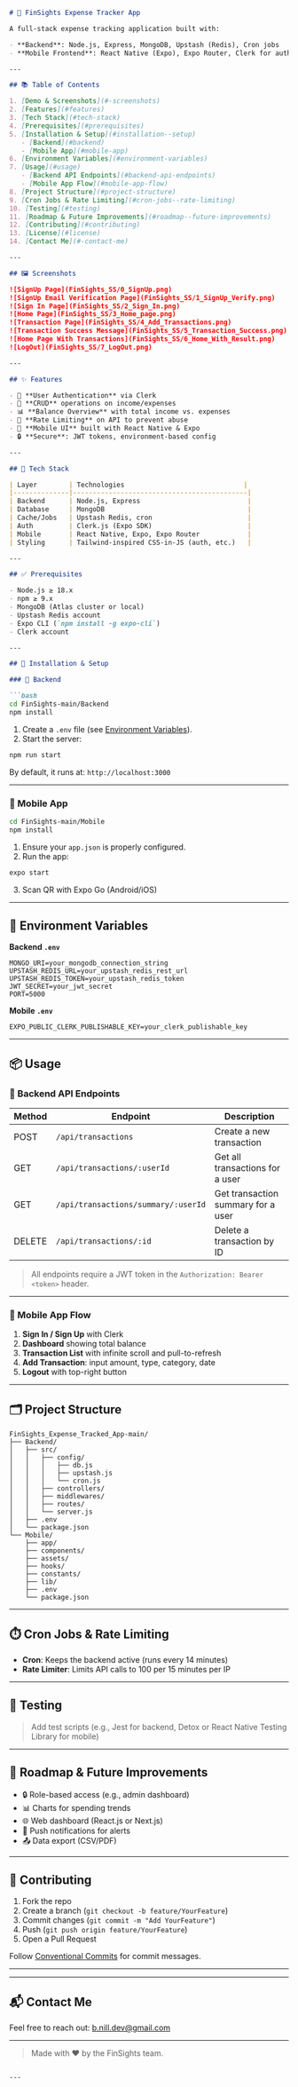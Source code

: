 ````md
# 📱 FinSights Expense Tracker App

A full-stack expense tracking application built with:

- **Backend**: Node.js, Express, MongoDB, Upstash (Redis), Cron jobs  
- **Mobile Frontend**: React Native (Expo), Expo Router, Clerk for authentication  

---

## 📚 Table of Contents

1. [Demo & Screenshots](#-screenshots)  
2. [Features](#features)  
3. [Tech Stack](#tech-stack)  
4. [Prerequisites](#prerequisites)  
5. [Installation & Setup](#installation--setup)  
   - [Backend](#backend)  
   - [Mobile App](#mobile-app)  
6. [Environment Variables](#environment-variables)  
7. [Usage](#usage)  
   - [Backend API Endpoints](#backend-api-endpoints)  
   - [Mobile App Flow](#mobile-app-flow)  
8. [Project Structure](#project-structure)  
9. [Cron Jobs & Rate Limiting](#cron-jobs--rate-limiting)  
10. [Testing](#testing)  
11. [Roadmap & Future Improvements](#roadmap--future-improvements)  
12. [Contributing](#contributing)  
13. [License](#license)  
14. [Contact Me](#-contact-me)

---

## 🖼️ Screenshots

![SignUp Page](FinSights_SS/0_SignUp.png)  
![SignUp Email Verification Page](FinSights_SS/1_SignUp_Verify.png)  
![Sign In Page](FinSights_SS/2_Sign_In.png)  
![Home Page](FinSights_SS/3_Home_page.png)  
![Transaction Page](FinSights_SS/4_Add_Transactions.png)  
![Transaction Success Message](FinSights_SS/5_Transaction_Success.png)  
![Home Page With Transactions](FinSights_SS/6_Home_With_Result.png)  
![LogOut](FinSights_SS/7_LogOut.png)

---

## ✨ Features

- 🔐 **User Authentication** via Clerk  
- 📝 **CRUD** operations on income/expenses  
- 📊 **Balance Overview** with total income vs. expenses  
- 🚫 **Rate Limiting** on API to prevent abuse  
- 📱 **Mobile UI** built with React Native & Expo  
- 🔒 **Secure**: JWT tokens, environment-based config

---

## 🧰 Tech Stack

| Layer        | Technologies                              |
|--------------|--------------------------------------------|
| Backend      | Node.js, Express                           |
| Database     | MongoDB                                    |
| Cache/Jobs   | Upstash Redis, cron                        |
| Auth         | Clerk.js (Expo SDK)                        |
| Mobile       | React Native, Expo, Expo Router            |
| Styling      | Tailwind-inspired CSS-in-JS (auth, etc.)   |

---

## ✅ Prerequisites

- Node.js ≥ 18.x  
- npm ≥ 9.x  
- MongoDB (Atlas cluster or local)  
- Upstash Redis account  
- Expo CLI (`npm install -g expo-cli`)  
- Clerk account

---

## 🚀 Installation & Setup

### 🔧 Backend

```bash
cd FinSights-main/Backend
npm install
````

1. Create a `.env` file (see [Environment Variables](#environment-variables)).
2. Start the server:

```bash
npm run start
```

By default, it runs at: `http://localhost:3000`

---

### 📱 Mobile App

```bash
cd FinSights-main/Mobile
npm install
```

1. Ensure your `app.json` is properly configured.
2. Run the app:

```bash
expo start
```

3. Scan QR with Expo Go (Android/iOS)

---

## 🔐 Environment Variables

**Backend `.env`**

```env
MONGO_URI=your_mongodb_connection_string
UPSTASH_REDIS_URL=your_upstash_redis_rest_url
UPSTASH_REDIS_TOKEN=your_upstash_redis_token
JWT_SECRET=your_jwt_secret
PORT=5000
```

**Mobile `.env`**

```env
EXPO_PUBLIC_CLERK_PUBLISHABLE_KEY=your_clerk_publishable_key
```

---

## 📦 Usage

### 📡 Backend API Endpoints

| Method | Endpoint                            | Description                        |
| ------ | ----------------------------------- | ---------------------------------- |
| POST   | `/api/transactions`                 | Create a new transaction           |
| GET    | `/api/transactions/:userId`         | Get all transactions for a user    |
| GET    | `/api/transactions/summary/:userId` | Get transaction summary for a user |
| DELETE | `/api/transactions/:id`             | Delete a transaction by ID         |

> All endpoints require a JWT token in the `Authorization: Bearer <token>` header.

---

### 📲 Mobile App Flow

1. **Sign In / Sign Up** with Clerk
2. **Dashboard** showing total balance
3. **Transaction List** with infinite scroll and pull-to-refresh
4. **Add Transaction**: input amount, type, category, date
5. **Logout** with top-right button

---

## 🗂️ Project Structure

```
FinSights_Expense_Tracked_App-main/
├── Backend/
│   ├── src/
│   │   ├── config/
│   │   │   ├── db.js
│   │   │   ├── upstash.js
│   │   │   └── cron.js
│   │   ├── controllers/
│   │   ├── middlewares/
│   │   ├── routes/
│   │   └── server.js
│   ├── .env
│   └── package.json
└── Mobile/
    ├── app/
    ├── components/
    ├── assets/
    ├── hooks/
    ├── constants/
    ├── lib/
    ├── .env
    └── package.json
```

---

## ⏱️ Cron Jobs & Rate Limiting

* **Cron**: Keeps the backend active (runs every 14 minutes)
* **Rate Limiter**: Limits API calls to 100 per 15 minutes per IP

---

## 🧪 Testing

> Add test scripts (e.g., Jest for backend, Detox or React Native Testing Library for mobile)

---

## 🚧 Roadmap & Future Improvements

* 🔒 Role-based access (e.g., admin dashboard)
* 📊 Charts for spending trends
* 🌐 Web dashboard (React.js or Next.js)
* 🔔 Push notifications for alerts
* 📤 Data export (CSV/PDF)

---

## 🤝 Contributing

1. Fork the repo
2. Create a branch (`git checkout -b feature/YourFeature`)
3. Commit changes (`git commit -m "Add YourFeature"`)
4. Push (`git push origin feature/YourFeature`)
5. Open a Pull Request

Follow [Conventional Commits](https://www.conventionalcommits.org/) for commit messages.

---


---

## 📬 Contact Me

Feel free to reach out: [b.nill.dev@gmail.com](mailto:b.nill.dev@gmail.com)

---

> Made with ❤️ by the FinSights team.

```

---
